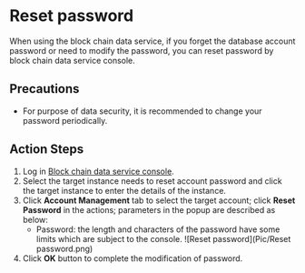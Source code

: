 # Reset password
When using the block chain data service, if you forget the database account password or need to modify the password, you can reset password by block chain data service console. 

## Precautions
* For purpose of data security, it is recommended to change your password periodically.

## Action Steps
1. Log in [Block chain data service console](https://bds-console.jdcloud.com/block/list). 
2. Select the target instance needs to reset account password and click the target instance to enter the details of the instance.
3. Click **Account Management** tab to select the target account; click **Reset Password** in the actions; parameters in the popup are described as below:
    * Password: the length and characters of the password have some limits which are subject to the console.
    ![Reset password](Pic/Reset password.png)
4. Click **OK** button to complete the modification of password.
